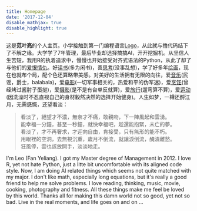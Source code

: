 ```yaml
---
title: Homepage
date: '2017-12-04'
disable_mathjax: true
disable_highlight: true
---
```


这是**范叶亮**的个人主页。小学接触到第一门编程语言[Logo](https://zh.wikipedia.org/zh-hans/Logo语言)，从此就与撸代码结下了不解之缘。大学学了7年管理，最后毕业却选择搞搞AI，开开挖掘机。从坚信人生苦短，我用R的执着追求中，慢慢也开始接受对齐式语法的Python，从此了却了与他们的[爱恨情仇](https://www.datacamp.com/community/tutorials/r-or-python-for-data-analysis)。好[读书](/cn/books/)(多为闲书)，善[思考](/categories/思考/)(没事乱想)，学了好多年[绘画](/categories/绘画/)，现在也就布个局，配个色还算略带美感。对美好的生活拥有无限的向往，爱[音乐](/categories/音乐/)(民谣，爵士，balabala)，爱[电影](/categories/电影/)(一切军事相关的，热爱和平的伪军迷)，爱[烹饪](/categories/烹饪/)(曾经烤过酱肘子蛋挞)，爱[摄影](/categories/摄影/)(是不是有台单反就算)，爱[旅行](/categories/旅行/)(遛弯算不算)，爱[运动](/categories/运动/)(因洗澡时不忍直视自己的身材毅然决然的选择开始健身)。人生如梦，一樽还酹江月，无需感慨，还望看淡：

> 看淡了，絕望才不濃，無奈才不痛，敢親吻，下一陣風起和雲湧。  
> 能幸福一分鐘，甚至一秒鐘，就快幸福吧，趁還能抱緊，未亡的夢。  
> 看淡了，才不再奢求，才迎向自由，肯接受，只有無形的能不朽。  
> 用眼裡的空洞，去無視沉重，歲月不倒流，就讓淚倒流，醃漬離愁。  
> 狂風停，雲也該放開手，淡淡地走。

I'm Leo (Fan Yeliang). I got my Master degree of Management in 2012. I love R, yet not hate Python, just a litte bit uncomfortable with its aligned code style. Now, I am doing AI related things which seems not quite matched with my major. I don't like math, 
especially long equations, but it's really a good friend to help me solve problems. I love reading, thinking, music, movie, cooking, photography and fitness. All these things make me feel be loved by this world. Thanks all for making this damn world not so good, yet not so bad. Live in the real moments, and life goes on and on ...